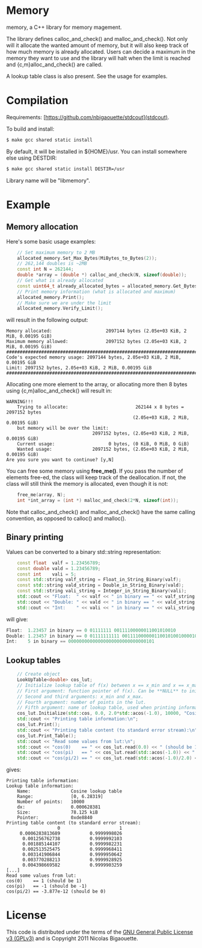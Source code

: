 # Memory
memory, a C++ library for memory magement.

The library defines calloc_and_check() and malloc_and_check(). Not only will it
allocate the wanted amount of memory, but it will also keep track of how much
memory is already allocated. Users can decide a maximum in the memory they want
to use and the library will halt when the limit is reached and {c,m}alloc_and_check()
are called.

A lookup table class is also present. See the usage for examples.


# Compilation
Requirements: [https://github.com/nbigaouette/stdcout](stdcout).

To build and install:

``` bash
$ make gcc shared static install
```

By default, it will be installed in ${HOME}/usr. You can install somewhere else
using DESTDIR:

``` bash
$ make gcc shared static install DESTIR=/usr
```

Library name will be "libmemory".


# Example

## Memory allocation

Here's some basic usage examples:

``` C++
    // Set maximum memory to 2 MB
    allocated_memory.Set_Max_Bytes(MiBytes_to_Bytes(2));
    // 262,144 doubles is ~2MB
    const int N = 262144;
    double *array = (double *) calloc_and_check(N, sizeof(double));
    // Get what is already allocated
    const uint64_t already_allocated_bytes = allocated_memory.Get_Bytes_Allocated();
    // Print memory information (what is allocated and maximum)
    allocated_memory.Print();
    // Make sure we are under the limit
    allocated_memory.Verify_Limit();
```
will result in the following output:

```
Memory allocated:                    2097144 bytes (2.05e+03 KiB, 2 MiB, 0.00195 GiB)
Maximum memory allowed:              2097152 bytes (2.05e+03 KiB, 2 MiB, 0.00195 GiB)
#################################################################################################
Code's expected memory usage: 2097144 bytes, 2.05e+03 KiB, 2 MiB, 0.00195 GiB
Limit: 2097152 bytes, 2.05e+03 KiB, 2 MiB, 0.00195 GiB
#################################################################################################
```

Allocating one more element to the array, or allocating more then 8 bytes using {c,m}alloc_and_check()
will result in:

```
WARNING!!!
    Trying to allocate:                         262144 x 8 bytes = 2097152 bytes
                                               (2.05e+03 KiB, 2 MiB, 0.00195 GiB)
    but memory will be over the limit:
                                2097152 bytes, (2.05e+03 KiB, 2 MiB, 0.00195 GiB)
    Current usage:                    0 bytes, (0 KiB, 0 MiB, 0 GiB)
    Wanted usage:               2097152 bytes, (2.05e+03 KiB, 2 MiB, 0.00195 GiB)
Are you sure you want to continue? [y,N]
```

You can free some memory using **free_me()**. If you pass the number of elements
free-ed, the class will keep track of the deallocation. If not, the class will
still think the memory is allocated, even though it is not:


``` C++
    free_me(array, N);
    int *int_array = (int *) malloc_and_check(2*N, sizeof(int));
```

Note that calloc_and_check() and malloc_and_check() have the same calling convention,
as opposed to calloc() and malloc().


## Binary printing
Values can be converted to a binary std::string representation:

``` C++
    const float  valf = 1.23456789;
    const double vald = 1.23456789;
    const int    vali = 5;
    const std::string valf_string = Float_in_String_Binary(valf);
    const std::string vald_string = Double_in_String_Binary(vald);
    const std::string vali_string = Integer_in_String_Binary(vali);
    std::cout << "Float:  " << valf << " in binary == " << valf_string << "\n";
    std::cout << "Double: " << vald << " in binary == " << vald_string << "\n";
    std::cout << "Int:    " << vali << " in binary == " << vali_string << "\n";
```
will give:

``` C++
Float:  1.23457 in binary == 0 01111111 00111100000011001010010
Double: 1.23457 in binary == 0 01111111111 0011110000001100101001000010100000111101111000011011
Int:    5 in binary == 00000000000000000000000000000101
```

## Lookup tables

``` C++
    // Create object
    LookUpTable<double> cos_lut;
    // Initialize lookup table of f(x) between x == x_min and x == x_max.
    // First argument: function pointer of f(x). Can be **NULL** to initialize later.
    // Second and third arguments: x_min and x_max.
    // Fourth argument: number of points in the lut.
    // Fifth argument: name of lookup table, used when printing information.
    cos_lut.Initialize(std::cos, 0.0, 2.0*std::acos(-1.0), 10000, "Cosine lookup table");
    std::cout << "Printing table information:\n";
    cos_lut.Print();
    std::cout << "Printing table content (to standard error stream):\n";
    cos_lut.Print_Table();
    std::cout << "Read some values from lut:\n";
    std::cout << "cos(0)    == " << cos_lut.read(0.0) << " (should be 1)\n";
    std::cout << "cos(pi)   == " << cos_lut.read(std::acos(-1.0)) << " (should be -1)\n";
    std::cout << "cos(pi/2) == " << cos_lut.read(std::acos(-1.0)/2.0) << " (should be 0)\n";

```

gives:

```
Printing table information:
Lookup table information:
    Name:               Cosine lookup table
    Range:              [0, 6.28319]
    Number of points:   10000
    dx:                 0.000628381
    Size:               78.125 kiB
    Pointer:            0xde8840
Printing table content (to standard error stream):
                   0                      1
     0.0006283813689           0.9999998026
      0.001256762738           0.9999992103
      0.001885144107           0.9999982231
      0.002513525475           0.9999968411
      0.003141906844           0.9999950642
      0.003770288213           0.9999928925
      0.004398669582           0.9999903259
[...]
Read some values from lut:
cos(0)    == 1 (should be 1)
cos(pi)   == -1 (should be -1)
cos(pi/2) == -3.877e-12 (should be 0)
```


# License

This code is distributed under the terms of the [GNU General Public License v3 (GPLv3)](http://www.gnu.org/licenses/gpl.html) and is Copyright 2011 Nicolas Bigaouette.

